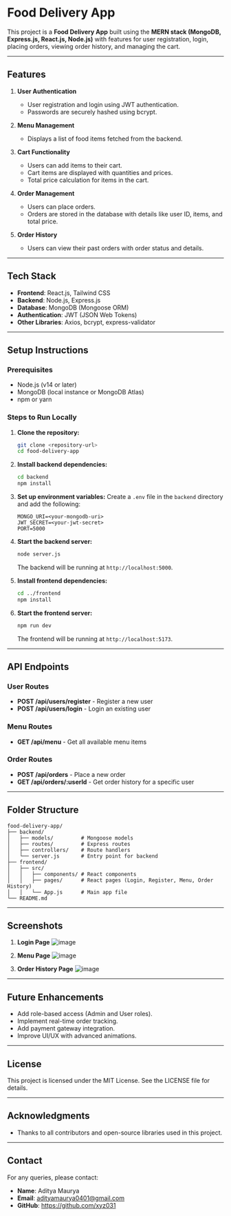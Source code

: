 # Food Delivery App

This project is a **Food Delivery App** built using the **MERN stack (MongoDB, Express.js, React.js, Node.js)** with features for user registration, login, placing orders, viewing order history, and managing the cart.

---

## Features

1. **User Authentication**
   - User registration and login using JWT authentication.
   - Passwords are securely hashed using bcrypt.

2. **Menu Management**
   - Displays a list of food items fetched from the backend.

3. **Cart Functionality**
   - Users can add items to their cart.
   - Cart items are displayed with quantities and prices.
   - Total price calculation for items in the cart.

4. **Order Management**
   - Users can place orders.
   - Orders are stored in the database with details like user ID, items, and total price.

5. **Order History**
   - Users can view their past orders with order status and details.

---

## Tech Stack

- **Frontend**: React.js, Tailwind CSS
- **Backend**: Node.js, Express.js
- **Database**: MongoDB (Mongoose ORM)
- **Authentication**: JWT (JSON Web Tokens)
- **Other Libraries**: Axios, bcrypt, express-validator

---

## Setup Instructions

### Prerequisites

- Node.js (v14 or later)
- MongoDB (local instance or MongoDB Atlas)
- npm or yarn

### Steps to Run Locally

1. **Clone the repository:**
   ```bash
   git clone <repository-url>
   cd food-delivery-app
   ```

2. **Install backend dependencies:**
   ```bash
   cd backend
   npm install
   ```

3. **Set up environment variables:**
   Create a `.env` file in the `backend` directory and add the following:
   ```env
   MONGO_URI=<your-mongodb-uri>
   JWT_SECRET=<your-jwt-secret>
   PORT=5000
   ```

4. **Start the backend server:**
   ```bash
   node server.js
   ```
   The backend will be running at `http://localhost:5000`.

5. **Install frontend dependencies:**
   ```bash
   cd ../frontend
   npm install
   ```

6. **Start the frontend server:**
   ```bash
   npm run dev
   ```
   The frontend will be running at `http://localhost:5173`.

---

## API Endpoints

### **User Routes**

- **POST /api/users/register** - Register a new user
- **POST /api/users/login** - Login an existing user

### **Menu Routes**

- **GET /api/menu** - Get all available menu items

### **Order Routes**

- **POST /api/orders** - Place a new order
- **GET /api/orders/:userId** - Get order history for a specific user

---

## Folder Structure

```
food-delivery-app/
├── backend/
│   ├── models/         # Mongoose models
│   ├── routes/         # Express routes
│   ├── controllers/    # Route handlers
│   └── server.js       # Entry point for backend
├── frontend/
│   ├── src/
│   │   ├── components/ # React components
│   │   ├── pages/      # React pages (Login, Register, Menu, Order History)
│   │   └── App.js      # Main app file
└── README.md
```

---

## Screenshots

1. **Login Page**
   ![image](https://github.com/user-attachments/assets/57c89a7e-ac42-46c8-8d21-2a4f19755996)



2. **Menu Page**
   ![image](https://github.com/user-attachments/assets/57eddc04-6372-4a0e-9ea7-61bb8dc614a6)



3. **Order History Page**
   ![image](https://github.com/user-attachments/assets/d5c92249-d726-4532-ab36-10db8efc8cf6)



---

## Future Enhancements

- Add role-based access (Admin and User roles).
- Implement real-time order tracking.
- Add payment gateway integration.
- Improve UI/UX with advanced animations.

---

## License

This project is licensed under the MIT License. See the LICENSE file for details.

---

## Acknowledgments

- Thanks to all contributors and open-source libraries used in this project.

---

## Contact

For any queries, please contact:
- **Name**: Aditya Maurya
- **Email**: adityamaurya0401@gmail.com
- **GitHub**: https://github.com/xyz031

